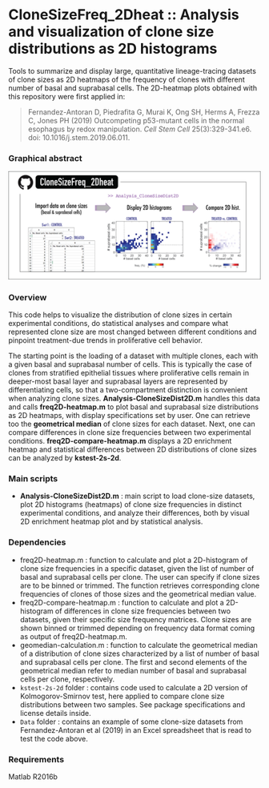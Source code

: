 # CloneSizeFreq_2Dheat :: Analysis and visualization of clone size distributions as 2D histograms
Tools to summarize and display large, quantitative lineage-tracing datasets of clone sizes as 2D heatmaps of the frequency of clones with different number of basal and suprabasal cells.
The 2D-heatmap plots obtained with this repository were first applied in:
  > Fernandez-Antoran D, Piedrafita G, Murai K, Ong SH, Herms A, Frezza C, Jones PH (2019) Outcompeting p53-mutant cells in the normal esophagus by redox manipulation. _Cell Stem Cell_ 25(3):329-341.e6. doi: 10.1016/j.stem.2019.06.011.

### Graphical abstract
![GraphicalAbstract](https://github.com/gp10/CloneSizeFreq_2Dheat/blob/master/Graphical_abstract_CloneSizeFreq_2Dheat.png)

### Overview
This code helps to visualize the distribution of clone sizes in certain experimental conditions, do statistical analyses and compare what represented clone size are most changed between different conditions and pinpoint treatment-due trends in proliferative cell behavior.

The starting point is the loading of a dataset with multiple clones, each with a given basal and suprabasal number of cells. This is typically the case of clones from stratified epithelial tissues where proliferative cells remain in deeper-most basal layer and suprabasal layers are represented by differentiating cells, so that a two-compartment distinction is convenient when analyzing clone sizes. **Analysis-CloneSizeDist2D.m** handles this data and calls **freq2D-heatmap.m** to plot basal and suprabasal size distributions as 2D heatmaps, with display specifications set by user. One can retrieve too the **geometrical median** of clone sizes for each dataset. Next, one can compare differences in clone size frequencies between two experimental conditions. **freq2D-compare-heatmap.m** displays a 2D enrichment heatmap and statistical differences between 2D distributions of clone sizes can be analyzed by **kstest-2s-2d**.

### Main scripts
- **Analysis-CloneSizeDist2D.m** : main script to load clone-size datasets, plot 2D histograms (heatmaps) of clone size frequencies in distinct experimental conditions, and analyze their differences, both by visual 2D enrichment heatmap plot and by statistical analysis.

### Dependencies
- freq2D-heatmap.m : function to calculate and plot a 2D-histogram of clone size frequencies in a specific dataset, given the list of number of basal and suprabasal cells per clone. The user can specify if clone sizes are to be binned or trimmed. The function retrieves corresponding clone frequencies of clones of those sizes and the geometrical median value.
- freq2D-compare-heatmap.m : function to calculate and plot a 2D-histogram of differences in clone size frequencies between two datasets, given their specific size frequency matrices. Clone sizes are shown binned or trimmed depending on frequency data format coming as output of freq2D-heatmap.m.
- geomedian-calculation.m : function to calculate the geometrical median of a distribution of clone sizes characterized by a list of number of basal and suprabasal cells per clone. The first and second elements of the geometrical median refer to median number of basal and suprabasal cells per clone, respectively.
- `kstest-2s-2d` folder : contains code used to calculate a 2D version of Kolmogorov-Smirnov test, here applied to compare clone size distributions between two samples. See package specifications and license details inside.
- `Data` folder : contains an example of some clone-size datasets from Fernandez-Antoran et al (2019) in an Excel spreadsheet that is read to test the code above.

### Requirements
Matlab R2016b
